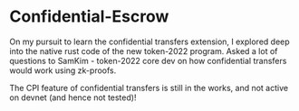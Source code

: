 # Confidential-Escrow

On my pursuit to learn the confidential transfers extension, I explored deep into the native rust code of the new token-2022 program.
Asked a lot of questions to SamKim - token-2022 core dev on how confidential transfers would work using zk-proofs.

The CPI feature of confidential transfers is still in the works, and not active on devnet (and hence not tested)!
